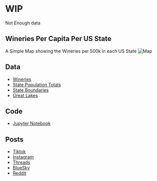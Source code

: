 # WIP
Not Enough data

## Wineries Per Capita Per US State
A Simple Map showing the Wineries per 500k in each US State
![Map]()
## Data
* [Wineries](https://www.winerelease.com/Winery_List/Alphabetical_Winery_List.html)
* [State Population Totals](https://www.census.gov/data/tables/time-series/demo/popest/2020s-state-total.html)
* [State Boundaries](https://www.census.gov/geographies/mapping-files/time-series/geo/carto-boundary-file.html)
* [Great Lakes](https://usicecenter.gov/Products/GreatLakesData)

## Code
* [Jupyter Notebook](FormatData.ipynb)

## Posts
* [Tiktok]()
* [Instagram]()
* [Threads]()
* [BlueSky]()
* [Reddit]()